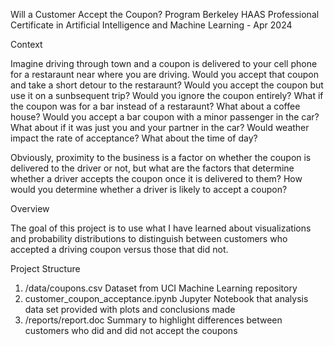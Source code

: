 Will a Customer Accept the Coupon?
Program
Berkeley HAAS Professional Certificate in Artificial Intelligence and Machine Learning - Apr 2024

Context

Imagine driving through town and a coupon is delivered to your cell phone for a restaraunt near where you are driving. Would you accept that coupon and take a short detour to the restaraunt? Would you accept the coupon but use it on a sunbsequent trip? Would you ignore the coupon entirely? What if the coupon was for a bar instead of a restaraunt? What about a coffee house? Would you accept a bar coupon with a minor passenger in the car? What about if it was just you and your partner in the car? Would weather impact the rate of acceptance? What about the time of day?

Obviously, proximity to the business is a factor on whether the coupon is delivered to the driver or not, but what are the factors that determine whether a driver accepts the coupon once it is delivered to them? How would you determine whether a driver is likely to accept a coupon?

Overview

The goal of this project is to use what I have learned  about visualizations and probability distributions to distinguish between customers who accepted a driving coupon versus those that did not.

Project Structure
1. /data/coupons.csv  			Dataset from UCI Machine Learning repository 
2. customer_coupon_acceptance.ipynb 	Jupyter Notebook that analysis data set provided with plots and conclusions made
3. /reports/report.doc 		        Summary to highlight differences between customers who did and did not accept the coupons
